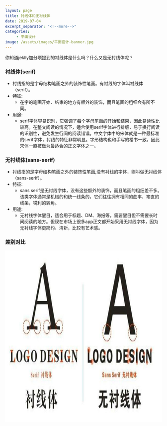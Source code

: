```yaml
---
layout: page
title: 衬线体和无衬线体
date: 2019-07-04
excerpt_separator: "<!--more-->"
categories: 
     - 平面设计
image: /assets/images/平面设计-banner.jpg
---
```

你知道jeklly加分项提到的衬线体是什么吗？什么又是无衬线体呢？
<!--more-->
### 衬线体(serif)
* 衬线指的是字母结构笔画之外的装饰性笔画。有衬线的字体叫衬线体（serif）。
* 特征:
  * 在字的笔画开始、结束的地方有额外的装饰，而且笔画的粗细会有所不同。
* 用途: 
  * serif字体容易识别，它强调了每个字母笔画的开始和结束，因此易读性比较高。在整文阅读的情况下，适合使用serif字体进行排版，易于换行阅读的识别性，避免发生行间的阅读错误。中文字体中的宋体就是一种最标准的serif字体，衬线的特征非常明显。字形结构也和手写的楷书一致。因此宋体一直被做为最适合的正文字体之一。

### 无衬线体(sans-serif)
* 衬线指的是字母结构笔画之外的装饰性笔画,没有衬线的字体，则叫做无衬线体（sans-serif）。
* 特征:
  * sans serif是无衬线字体，没有这些额外的装饰，而且笔画的粗细差不多。该类字体通常是机械的和统一线条的，它们往往拥有相同的曲率，笔直的线条，锐利的转角。
* 用途:
  * 无衬线字体醒目，适合用于标题、DM、海报等，需要醒目但不需要长时间阅读的地方。但现在市场上很多app正文都开始采用无衬线字体，因为无衬线字体更简约、清新，比较有艺术感。

### 差别对比
<img src="/assets/images/衬线字体与无衬线字体的区分.png" alt="衬线字体与无衬线字体的区分" width="600px" height="550px">